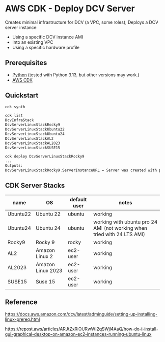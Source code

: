
# AWS CDK - Deploy DCV Server

Creates minimal infrastructure for DCV (a VPC, some roles); Deploys a DCV server instance

- Using a specific DCV instance AMI
- Into an existing VPC
- Using a specific hardware profile

## Prerequisites

- [Python](https://www.python.org/) (tested with Python 3.13, but other versions may work.)
- [AWS CDK](https://docs.aws.amazon.com/cdk/v2/guide/getting_started.html)

## Quickstart

```bash
cdk synth
```

```bash
cdk list
DcvInfraStack
DcvServerLinuxStackRocky9
DcvServerLinuxStackUbuntu22
DcvServerLinuxStackUbuntu24
DcvServerLinuxStackAL2
DcvServerLinuxStackAL2023
DcvServerLinuxStackSUSE15
```

```bash
cdk deploy DcvServerLinuxStackRocky9
...
Outputs:
DcvServerLinuxStackRocky9.ServerInstanceURL = Server was created with public DNS at https://ec2-54-214-202-13.us-west-2.compute.amazonaws.com
```

## CDK Server Stacks

name | OS | default user | notes
--- | --- | --- | --- |
Ubuntu22 | Ubuntu 22 | ubuntu | working
Ubuntu24 | Ubuntu 24 | ubuntu | working with ubuntu pro 24 AMI (not working when tried with 24 LTS AMI)
Rocky9 | Rocky 9 | rocky | working
AL2 | Amazon Linux 2 | ec2-user | working
AL2023 | Amazon Linux 2023 | ec2-user | working
SUSE15 | Suse 15 | ec2-user | working

## Reference

<https://docs.aws.amazon.com/dcv/latest/adminguide/setting-up-installing-linux-prereq.html>

<https://repost.aws/articles/ARJtZxRiOURwWI2qSWjl4AaQ/how-do-i-install-gui-graphical-desktop-on-amazon-ec2-instances-running-ubuntu-linux>
